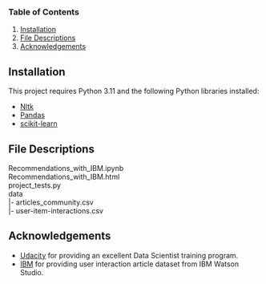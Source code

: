 ### Table of Contents

1. [Installation](#installation)
2. [File Descriptions](#files)
3. [Acknowledgements](#licensing)

## Installation <a name="installation"></a>
This project requires Python 3.11 and the following Python libraries installed:
- [Nltk](https://www.nltk.org/)
- [Pandas](http://pandas.pydata.org)
- [scikit-learn](http://scikit-learn.org/stable/)

## File Descriptions <a name="files"></a>

Recommendations_with_IBM.ipynb  
Recommendations_with_IBM.html  
project_tests.py  
 data  
 |- articles_community.csv  
 |- user-item-interactions.csv   

## Acknowledgements<a name="licensing"></a>
* [Udacity](https://www.udacity.com/) for providing an excellent Data Scientist training program.
* [IBM](https://www.ibm.com/) for providing user interaction article dataset from IBM Watson Studio.